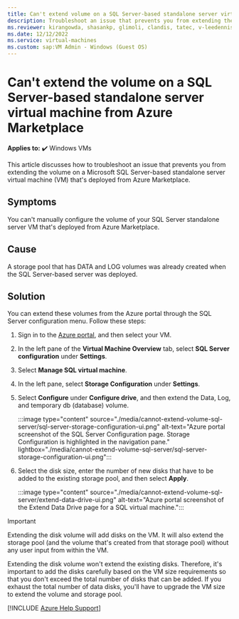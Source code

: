 ```yaml
---
title: Can't extend volume on a SQL Server-based standalone server virtual machine from Azure Marketplace
description: Troubleshoot an issue that prevents you from extending the volume on a SQL Server-based standalone server virtual machine that was deployed from Azure Marketplace.
ms.reviewer: kirangowda, shasankp, glimoli, clandis, tatec, v-leedennis
ms.date: 12/12/2022
ms.service: virtual-machines
ms.custom: sap:VM Admin - Windows (Guest OS)
---
```


# Can't extend the volume on a SQL Server-based standalone server virtual machine from Azure Marketplace

**Applies to:** :heavy_check_mark: Windows VMs

This article discusses how to troubleshoot an issue that prevents you from extending the volume on a Microsoft SQL Server-based standalone server virtual machine (VM) that's deployed from Azure Marketplace.

## Symptoms

You can't manually configure the volume of your SQL Server standalone server VM that's deployed from Azure Marketplace.

## Cause

A storage pool that has DATA and LOG volumes was already created when the SQL Server-based server was deployed.

## Solution

You can extend these volumes from the Azure portal through the SQL Server configuration menu. Follow these steps:

1. Sign in to the [Azure portal](https://portal.azure.com), and then select your VM. 
1. In the left pane of the **Virtual Machine Overview** tab, select **SQL Server configuration** under **Settings**.
1. Select **Manage SQL virtual machine**.
1. In the left pane, select **Storage Configuration** under **Settings**.
1. Select **Configure** under **Configure drive**, and then extend the Data, Log, and temporary db (database) volume.

   :::image type="content" source="./media/cannot-extend-volume-sql-server/sql-server-storage-configuration-ui.png" alt-text="Azure portal screenshot of the SQL Server Configuration page. Storage Configuration is highlighted in the navigation pane." lightbox="./media/cannot-extend-volume-sql-server/sql-server-storage-configuration-ui.png":::

1. Select the disk size, enter the number of new disks that have to be added to the existing storage pool, and then select **Apply**.

   :::image type="content" source="./media/cannot-extend-volume-sql-server/extend-data-drive-ui.png" alt-text="Azure portal screenshot of the Extend Data Drive page for a SQL virtual machine.":::

> [!IMPORTANT]
> Extending the disk volume will add disks on the VM. It will also extend the storage pool (and the volume that's created from that storage pool) without any user input from within the VM. 
>
> Extending the disk volume won't extend the existing disks. Therefore, it's important to add the disks carefully based on the VM size requirements so that you don't exceed the total number of disks that can be added. If you exhaust the total number of data disks, you'll have to upgrade the VM size to extend the volume and storage pool.

[!INCLUDE [Azure Help Support](../../../includes/azure-help-support.md)]
